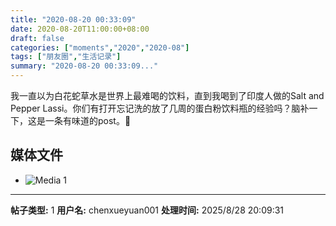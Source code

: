 ```yaml
---
title: "2020-08-20 00:33:09"
date: 2020-08-20T11:00:00+08:00
draft: false
categories: ["moments","2020","2020-08"]
tags: ["朋友圈","生活记录"]
summary: "2020-08-20 00:33:09..."
---
```


我一直以为白花蛇草水是世界上最难喝的饮料，直到我喝到了印度人做的Salt and Pepper Lassi。你们有打开忘记洗的放了几周的蛋白粉饮料瓶的经验吗？脑补一下，这是一条有味道的post。🤮

## 媒体文件

- ![Media 1](/Moments/photos/2020-08-20/202008200033090.jpg)

---

**帖子类型:** 1
**用户名:** chenxueyuan001
**处理时间:** 2025/8/28 20:09:31